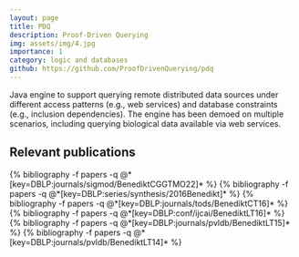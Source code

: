 ```yaml
---
layout: page
title: PDQ
description: Proof-Driven Querying
img: assets/img/4.jpg
importance: 1
category: logic and databases
github: https://github.com/ProofDrivenQuerying/pdq
---
```


Java engine to support querying remote distributed data sources under different access patterns (e.g., web services) and database constraints (e.g., inclusion dependencies). The engine has been demoed on multiple scenarios, including querying biological data available via web services.


## Relevant publications
<div class="publications">
  {% bibliography -f papers -q @*[key=DBLP:journals/sigmod/BenediktCGGTMO22]* %}
  {% bibliography -f papers -q @*[key=DBLP:series/synthesis/2016Benedikt]* %}
  {% bibliography -f papers -q @*[key=DBLP:journals/tods/BenediktCT16]* %}
  {% bibliography -f papers -q @*[key=DBLP:conf/ijcai/BenediktLT16]* %}
  {% bibliography -f papers -q @*[key=DBLP:journals/pvldb/BenediktLT15]* %}
  {% bibliography -f papers -q @*[key=DBLP:journals/pvldb/BenediktLT14]* %}
</div>
